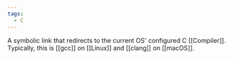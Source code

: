```yaml
---
tags:
  - C
---
```


A symbolic link that redirects to the current OS' configured C [[Compiler]]. Typically, this is [[gcc]] on [[Linux]] and [[clang]] on [[macOS]].
